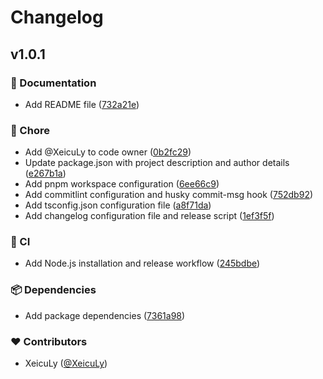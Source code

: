 # Changelog


## v1.0.1


### 📝 Documentation

- Add README file ([732a21e](https://github.com/xeikit/starter-templates/commit/732a21e))

### 🔧 Chore

- Add @XeicuLy to code owner ([0b2fc29](https://github.com/xeikit/starter-templates/commit/0b2fc29))
- Update package.json with project description and author details ([e267b1a](https://github.com/xeikit/starter-templates/commit/e267b1a))
- Add pnpm workspace configuration ([6ee66c9](https://github.com/xeikit/starter-templates/commit/6ee66c9))
- Add commitlint configuration and husky commit-msg hook ([752db92](https://github.com/xeikit/starter-templates/commit/752db92))
- Add tsconfig.json configuration file ([a8f71da](https://github.com/xeikit/starter-templates/commit/a8f71da))
- Add changelog configuration file and release script ([1ef3f5f](https://github.com/xeikit/starter-templates/commit/1ef3f5f))

### 🤖 CI

- Add Node.js installation and release workflow ([245bdbe](https://github.com/xeikit/starter-templates/commit/245bdbe))

### 📦️ Dependencies

- Add package dependencies ([7361a98](https://github.com/xeikit/starter-templates/commit/7361a98))

### ❤️ Contributors

- XeicuLy ([@XeicuLy](https://github.com/XeicuLy))

